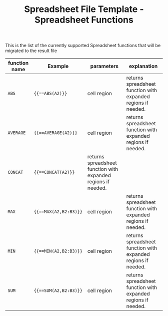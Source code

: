 ﻿---
order: 5
title: Spreadsheet File Template - Spreadsheet Functions
menu: Spreadsheet Functions
toc: false
--- 

This is the list of the currently supported Spreadsheet functions that will be migrated to the result file

| function name | Example | parameters | explanation |
|---|---|---|---|
| `ABS` | `{{==ABS(A2)}}` | cell region | returns spreadsheet function with expanded regions if needed.
| `AVERAGE` | `{{==AVERAGE(A2)}}` | cell region | returns spreadsheet function with expanded regions if needed.
| `CONCAT` | `{{==CONCAT(A2)}}` | returns spreadsheet function with expanded regions if needed.
| `MAX` | `{{==MAX(A2,B2:B3)}}` | cell region | returns spreadsheet function with expanded regions if needed.
| `MIN` | `{{==MIN(A2,B2:B3)}}` | cell region | returns spreadsheet function with expanded regions if needed.
| `SUM` | `{{==SUM(A2,B2:B3)}}` | cell region | returns spreadsheet function with expanded regions if needed.